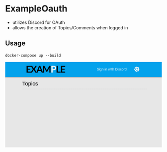 # ExampleOauth

- utilizes Discord for OAuth
- allows the creation of Topics/Comments when logged in

## Usage

```
docker-compose up --build
```

![](https://github.com/haydenmcfarland/assets/blob/master/images/examples/example_oauth.gif?raw=true)
